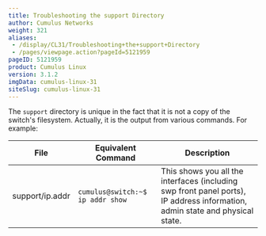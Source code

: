 ```yaml
---
title: Troubleshooting the support Directory
author: Cumulus Networks
weight: 321
aliases:
 - /display/CL31/Troubleshooting+the+support+Directory
 - /pages/viewpage.action?pageId=5121959
pageID: 5121959
product: Cumulus Linux
version: 3.1.2
imgData: cumulus-linux-31
siteSlug: cumulus-linux-31
---
```

The `support` directory is unique in the fact that it is not a copy of
the switch's filesystem. Actually, it is the output from various
commands. For example:

| File            | Equivalent Command               | Description                                                                                                                  |
| --------------- | -------------------------------- | ---------------------------------------------------------------------------------------------------------------------------- |
| support/ip.addr | `cumulus@switch:~$ ip addr show` | This shows you all the interfaces (including swp front panel ports), IP address information, admin state and physical state. |

<article id="html-search-results" class="ht-content" style="display: none;">

</article>

<footer id="ht-footer">

</footer>
